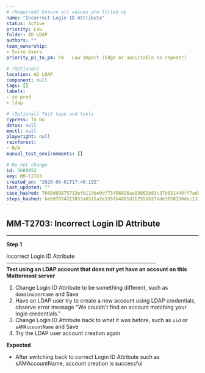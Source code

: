 ```yaml
---
# (Required) Ensure all values are filled up
name: "Incorrect Login ID Attribute"
status: Active
priority: Low
folder: AD LDAP
authors: ""
team_ownership: 
- Suite Users
priority_p1_to_p4: P4 - Low-Impact (Edge or unsuitable to repeat?)

# (Optional)
location: AD LDAP
component: null
tags: []
labels: 
- se-prod
- ldap

# (Optional) Test type and tools
cypress: To Do
detox: null
mmctl: null
playwright: null
rainforest: 
- N/A
manual_test_environments: []

# Do not change
id: 5600852
key: MM-T2703
created_on: "2020-06-01T17:46:19Z"
last_updated: ""
case_hashed: 7660d89875713efb114be0df73456826aa59862b83c37b631449ff7ad0a7f9cdc559639ef90e4c79372bfc1b66abc144
steps_hashed: beb97054213853a6511a2e335fb4881d2b255bb27bde1058150dec133873769cfd98a7aee84c73fb9b50240db08f911f
---
```


<!-- (Auto-generated) Based on frontmatter's "key" and "name" -->

## MM-T2703: Incorrect Login ID Attribute

---

**Step 1**

Incorrect Login ID Attribute\
————————————————————————————\
**Test using an LDAP account that does not yet have an account on this Mattermost server**

1. Change Login ID Attribute to be something different, such as `domainusername` and Save
2. Have an LDAP user try to create a new account using LDAP credentials, observe error message "We couldn't find an account matching your login credentials."
3. Change Login ID Attribute back to what it was before, such as `uid` or `sAMAccountName` and Save
4. Try the LDAP user account creation again

**Expected**

- After switching back to correct Login ID Attribute such as sAMAccountName, account creation is successful
